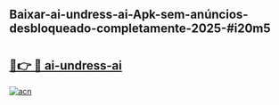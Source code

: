 ## Baixar-ai-undress-ai-Apk-sem-anúncios-desbloqueado-completamente-2025-#i20m5

# <h2><a href="https://ainizakaria.my?title=ai-undress-ai&ref=22M">🔗👉 🔴 ai-undress-ai</a></h2>

[![acn](https://github.com/user-attachments/assets/0f9c940e-d8b0-45ae-aac7-cd30a18b3e1c)](https://ainizakaria.my?title=ai-undress-ai&ref=22M)

